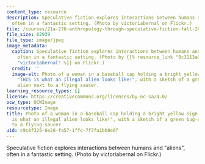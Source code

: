 ```yaml
---
content_type: resource
description: Speculative fiction explores interactions between humans and "aliens",
  often in a fantastic setting. (Photo by victoriabernal on Flickr.)
file: /courses/21a-270-anthropology-through-speculative-fiction-fall-2009/c9c8f3256e28fa571ffc7f7fa1bb8e6f_21a-270f09.jpg
file_size: 82939
file_type: image/jpeg
image_metadata:
  caption: Speculative fiction explores interactions between humans and "aliens",
    often in a fantastic setting. (Photo by {{% resource_link "0c3113a0-9518-48a5-8be9-85ada717bc6d"
    "victoriabernal" %}} on Flickr.)
  credit: ''
  image-alt: Photo of a woman in a baseball cap holding a bright yellow sign reading
    "THIS is what an illegal alien looks like!", with a sketch of a green bug-eyed
    alien next to a flying saucer.
learning_resource_types: []
license: https://creativecommons.org/licenses/by-nc-sa/4.0/
ocw_type: OCWImage
resourcetype: Image
title: Photo of a woman in a baseball cap holding a bright yellow sign reading "THIS
  is what an illegal alien looks like!", with a sketch of a green bug-eyed alien next
  to a flying saucer
uid: c9c8f325-6e28-fa57-1ffc-7f7fa1bb8e6f
---
```

Speculative fiction explores interactions between humans and "aliens", often in a fantastic setting. (Photo by victoriabernal on Flickr.)